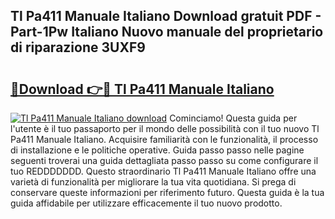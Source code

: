 ## Tl Pa411 Manuale Italiano Download gratuit PDF - Part-1Pw Italiano Nuovo manuale del proprietario di riparazione 3UXF9

# <h2><a href="http://dfgsojj.blite.top/?on=Tl+Pa411+Manuale+Italiano">🔗Download 👉🔴 Tl Pa411 Manuale Italiano</a></h2>

[![Tl Pa411 Manuale Italiano download](https://i.imgur.com/lujVjoI.png)](http://dfgsojj.blite.top/?on=Tl+Pa411+Manuale+Italiano)
Cominciamo! Questa guida per l'utente è il tuo passaporto per il mondo delle possibilità con il tuo nuovo Tl Pa411 Manuale Italiano. Acquisire familiarità con le funzionalità, il processo di installazione e le politiche operative. Guida passo passo nelle pagine seguenti troverai una guida dettagliata passo passo su come configurare il tuo REDDDDDDD. Questo straordinario Tl Pa411 Manuale Italiano offre una varietà di funzionalità per migliorare la tua vita quotidiana. Si prega di conservare queste informazioni per riferimento futuro. Questa guida è la tua guida affidabile per utilizzare efficacemente il tuo nuovo prodotto.
